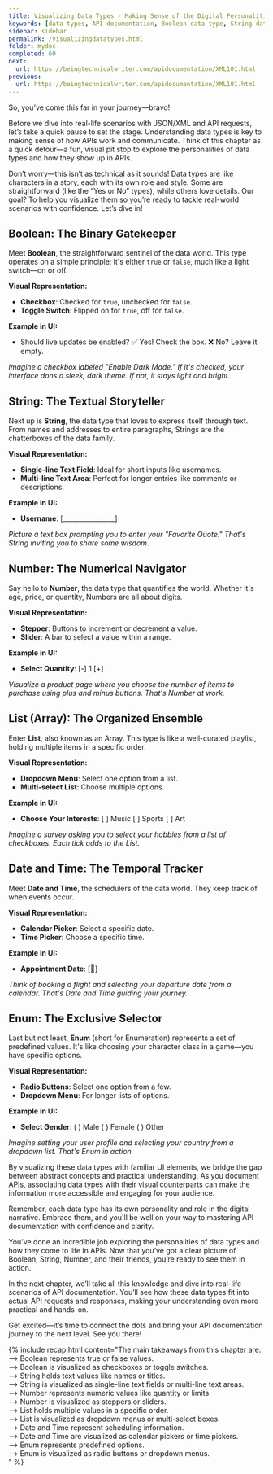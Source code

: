 ```yaml
---
title: Visualizing Data Types - Making Sense of the Digital Personalities
keywords: [data types, API documentation, Boolean data type, String data type, Number data type, List data type, Date and Time data type, Enum data type, checkbox for Boolean, text field for String, stepper for Number, dropdown menu for List, calendar picker for Date and Time, radio buttons for Enum, visualizing data types, API data types, user interface for data types, API examples, technical writing for APIs, JSON data types, XML data types, understanding APIs, data types in programming, UI components for APIs]
sidebar: sidebar
permalink: /visualizingdatatypes.html
folder: mydoc
completed: 60
next:
  url: https://beingtechnicalwriter.com/apidocumentation/XML101.html
previous:
  url: https://beingtechnicalwriter.com/apidocumentation/XML101.html
---
```


So, you’ve come this far in your journey—bravo! 

Before we dive into real-life scenarios with JSON/XML and API requests, let’s take a quick pause to set the stage. Understanding data types is key to making sense of how APIs work and communicate. Think of this chapter as a quick detour—a fun, visual pit stop to explore the personalities of data types and how they show up in APIs.

Don’t worry—this isn’t as technical as it sounds! Data types are like characters in a story, each with its own role and style. Some are straightforward (like the “Yes or No” types), while others love details. Our goal? To help you visualize them so you’re ready to tackle real-world scenarios with confidence. Let’s dive in!

<script async src="https://pagead2.googlesyndication.com/pagead/js/adsbygoogle.js?client=ca-pub-7149683584202371"
      crossorigin="anonymous"></script>
  <!-- AddTitleOne -->
  <ins class="adsbygoogle"
      style="display:block"
      data-ad-client="ca-pub-7149683584202371"
      data-ad-slot="7422872052"
      data-ad-format="auto"
      data-full-width-responsive="true"></ins>
  <script>
      (adsbygoogle = window.adsbygoogle || []).push({});
  </script>

## **Boolean: The Binary Gatekeeper**
Meet **Boolean**, the straightforward sentinel of the data world. This type operates on a simple principle: it's either `true` or `false`, much like a light switch—on or off.

**Visual Representation:**
- **Checkbox**: Checked for `true`, unchecked for `false`.
- **Toggle Switch**: Flipped on for `true`, off for `false`.

**Example in UI:**
- Should live updates be enabled?
    ✅ Yes! Check the box.
    ❌ No? Leave it empty.

_Imagine a checkbox labeled "Enable Dark Mode." If it's checked, your interface dons a sleek, dark theme. If not, it stays light and bright._



## **String: The Textual Storyteller**

Next up is **String**, the data type that loves to express itself through text. From names and addresses to entire paragraphs, Strings are the chatterboxes of the data family.

**Visual Representation:**
- **Single-line Text Field**: Ideal for short inputs like usernames.
- **Multi-line Text Area**: Perfect for longer entries like comments or descriptions.

**Example in UI:**
- **Username**: [________________]

*Picture a text box prompting you to enter your "Favorite Quote." That's String inviting you to share some wisdom.*

## **Number: The Numerical Navigator**

Say hello to **Number**, the data type that quantifies the world. Whether it's age, price, or quantity, Numbers are all about digits.

**Visual Representation:**
- **Stepper**: Buttons to increment or decrement a value.
- **Slider**: A bar to select a value within a range.

**Example in UI:**
- **Select Quantity**: [-] 1 [+]

*Visualize a product page where you choose the number of items to purchase using plus and minus buttons. That's Number at work.*

## **List (Array): The Organized Ensemble**

Enter **List**, also known as an Array. This type is like a well-curated playlist, holding multiple items in a specific order.

**Visual Representation:**
- **Dropdown Menu**: Select one option from a list.
- **Multi-select List**: Choose multiple options.

**Example in UI:**
- **Choose Your Interests**: [ ] Music [ ] Sports [ ] Art

*Imagine a survey asking you to select your hobbies from a list of checkboxes. Each tick adds to the List.*

## **Date and Time: The Temporal Tracker**

Meet **Date and Time**, the schedulers of the data world. They keep track of when events occur.

**Visual Representation:**
- **Calendar Picker**: Select a specific date.
- **Time Picker**: Choose a specific time.

**Example in UI:**
- **Appointment Date**: [📅]

*Think of booking a flight and selecting your departure date from a calendar. That's Date and Time guiding your journey.*

## **Enum: The Exclusive Selector**

Last but not least, **Enum** (short for Enumeration) represents a set of predefined values. It's like choosing your character class in a game—you have specific options.

**Visual Representation:**
- **Radio Buttons**: Select one option from a few.
- **Dropdown Menu**: For longer lists of options.

**Example in UI:**
- **Select Gender**: ( ) Male ( ) Female ( ) Other

*Imagine setting your user profile and selecting your country from a dropdown list. That's Enum in action.*

By visualizing these data types with familiar UI elements, we bridge the gap between abstract concepts and practical understanding. As you document APIs, associating data types with their visual counterparts can make the information more accessible and engaging for your audience.

Remember, each data type has its own personality and role in the digital narrative. Embrace them, and you'll be well on your way to mastering API documentation with confidence and clarity.

You’ve done an incredible job exploring the personalities of data types and how they come to life in APIs. Now that you’ve got a clear picture of Boolean, String, Number, and their friends, you’re ready to see them in action.

In the next chapter, we’ll take all this knowledge and dive into real-life scenarios of API documentation. You’ll see how these data types fit into actual API requests and responses, making your understanding even more practical and hands-on.

Get excited—it’s time to connect the dots and bring your API documentation journey to the next level. See you there!

{% include recap.html content="The main takeaways from this chapter are:
<br>
--> Boolean represents true or false values.
<br>
--> Boolean is visualized as checkboxes or toggle switches.
<br>
--> String holds text values like names or titles.
<br>
--> String is visualized as single-line text fields or multi-line text areas.
<br>
--> Number represents numeric values like quantity or limits.
<br>
--> Number is visualized as steppers or sliders.
<br>
--> List holds multiple values in a specific order.
<br>
--> List is visualized as dropdown menus or multi-select boxes.
<br>
--> Date and Time represent scheduling information.
<br>
--> Date and Time are visualized as calendar pickers or time pickers.
<br>
--> Enum represents predefined options.
<br>
--> Enum is visualized as radio buttons or dropdown menus.
<br>
" %}